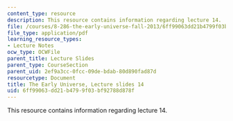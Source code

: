 ```yaml
---
content_type: resource
description: This resource contains information regarding lecture 14.
file: /courses/8-286-the-early-universe-fall-2013/6ff99063dd21b4799f03bf92788d878f_MIT8_286F13_lec14.pdf
file_type: application/pdf
learning_resource_types:
- Lecture Notes
ocw_type: OCWFile
parent_title: Lecture Slides
parent_type: CourseSection
parent_uid: 2ef9a3cc-0fcc-09de-bdab-80d890fad87d
resourcetype: Document
title: The Early Universe, Lecture slides 14
uid: 6ff99063-dd21-b479-9f03-bf92788d878f
---
```

This resource contains information regarding lecture 14.

